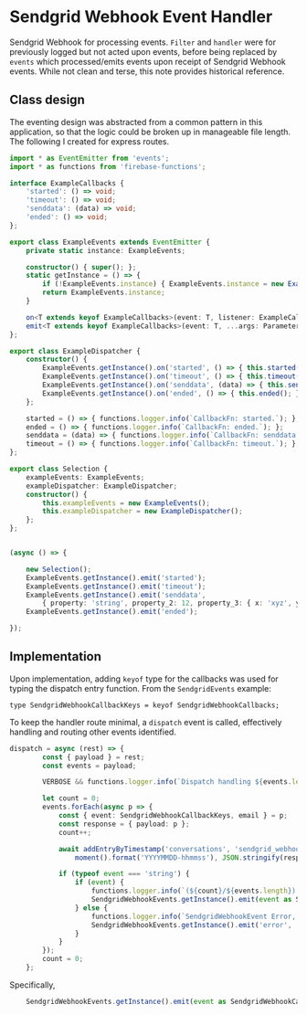 # Sendgrid Webhook Event Handler
Sendgrid Webhook for processing events. `Filter` and `handler` were for previously logged but not acted upon events, before being replaced by `events` which processed/emits events upon receipt of Sendgrid Webhook events. While not clean and terse, this note provides historical reference. 

## Class design
The eventing design was abstracted from a common pattern in this application, so that the logic could be broken up in manageable file length. The following I created for express routes. 

```typescript
import * as EventEmitter from 'events';
import * as functions from 'firebase-functions';

interface ExampleCallbacks {
    'started': () => void;
    'timeout': () => void;
    'senddata': (data) => void;
    'ended': () => void;
};

export class ExampleEvents extends EventEmitter {
    private static instance: ExampleEvents;

    constructor() { super(); };
    static getInstance = () => {
        if (!ExampleEvents.instance) { ExampleEvents.instance = new ExampleEvents(); }
        return ExampleEvents.instance;
    }

    on<T extends keyof ExampleCallbacks>(event: T, listener: ExampleCallbacks[T]): this { return super.on(event, listener); };
    emit<T extends keyof ExampleCallbacks>(event: T, ...args: Parameters<ExampleCallbacks[T]>) { return super.emit(event, ...args); };
};

export class ExampleDispatcher {
    constructor() {
        ExampleEvents.getInstance().on('started', () => { this.started(); });
        ExampleEvents.getInstance().on('timeout', () => { this.timeout(); });
        ExampleEvents.getInstance().on('senddata', (data) => { this.senddata(data); });
        ExampleEvents.getInstance().on('ended', () => { this.ended(); });
    };

    started = () => { functions.logger.info(`CallbackFn: started.`); };
    ended = () => { functions.logger.info(`CallbackFn: ended.`); };
    senddata = (data) => { functions.logger.info(`CallbackFn: senddata. data:`); console.log(data); };
    timeout = () => { functions.logger.info(`CallbackFn: timeout.`); };
};

export class Selection {
    exampleEvents: ExampleEvents;
    exampleDispatcher: ExampleDispatcher;
    constructor() {
        this.exampleEvents = new ExampleEvents();
        this.exampleDispatcher = new ExampleDispatcher();
    };
};


(async () => {

    new Selection();
    ExampleEvents.getInstance().emit('started');
    ExampleEvents.getInstance().emit('timeout');
    ExampleEvents.getInstance().emit('senddata',
        { property: 'string', property_2: 12, property_3: { x: 'xyz', y: 123, z: true } });
    ExampleEvents.getInstance().emit('ended');

});
```

## Implementation
Upon implementation, adding `keyof` type for the callbacks was used for typing the dispatch entry function. From the `SendgridEvents` example:

`type SendgridWebhookCallbackKeys = keyof SendgridWebhookCallbacks;`

To keep the handler route minimal, a `dispatch` event is called, effectively handling and routing other events identified. 

```typescript
dispatch = async (rest) => {
        const { payload } = rest;
        const events = payload;

        VERBOSE && functions.logger.info(`Dispatch handling ${events.length} events.`);

        let count = 0;
        events.forEach(async p => {
            const { event: SendgridWebhookCallbackKeys, email } = p;
            const response = { payload: p };
            count++;

            await addEntryByTimestamp('conversations', 'sendgrid_webhook_events',
                moment().format('YYYYMMDD-hhmmss'), JSON.stringify(response));

            if (typeof event === 'string') {
                if (event) {
                    functions.logger.info(`(${count}/${events.length}) Emit:${event} re:${email}`);
                    SendgridWebhookEvents.getInstance().emit(event as SendgridWebhookCallbackKeys, email, p);
                } else {
                    functions.logger.info(`SendgridWebhookEvent Error, Unknown SendgridWebhook Event!`);
                    SendgridWebhookEvents.getInstance().emit('error', 'Unknown Event, Flagging payload');
                }
            }
        });
        count = 0;
    };
```

Specifically, 

```typescript
    SendgridWebhookEvents.getInstance().emit(event as SendgridWebhookCallbackKeys, email, p);
```


